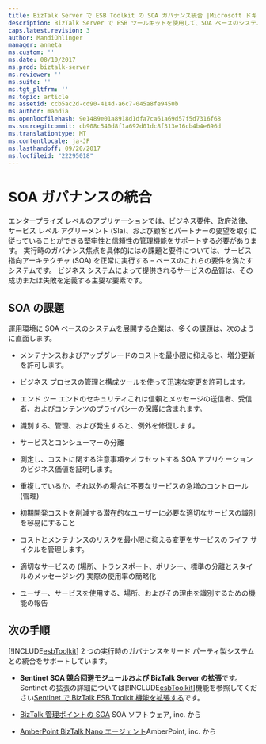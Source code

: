 ```yaml
---
title: BizTalk Server で ESB Toolkit の SOA ガバナンス統合 |Microsoft ドキュメント
description: BizTalk Server で ESB ツールキットを使用して、SOA ベースのシステムおよびサード パーティ統合での課題の一覧
caps.latest.revision: 3
author: MandiOhlinger
manager: anneta
ms.custom: ''
ms.date: 08/10/2017
ms.prod: biztalk-server
ms.reviewer: ''
ms.suite: ''
ms.tgt_pltfrm: ''
ms.topic: article
ms.assetid: ccb5ac2d-cd90-414d-a6c7-045a8fe9450b
ms.author: mandia
ms.openlocfilehash: 9e1489e01a8918d1dfa7ca61a69d57f5d7316f68
ms.sourcegitcommit: cb908c540d8f1a692d01dc8f313e16cb4b4e696d
ms.translationtype: MT
ms.contentlocale: ja-JP
ms.lasthandoff: 09/20/2017
ms.locfileid: "22295018"
---
```

# <a name="soa-governance-integration"></a>SOA ガバナンスの統合
エンタープライズ レベルのアプリケーションでは、ビジネス要件、政府法律、サービス レベル アグリーメント (Sla)、および顧客とパートナーの要望を取引に従っていることができる堅牢性と信頼性の管理機能をサポートする必要があります。 実行時のガバナンス焦点を具体的にはの課題と要件については、サービス指向アーキテクチャ (SOA) を正常に実行する – ベースのこれらの要件を満たすシステムです。 ビジネス システムによって提供されるサービスの品質は、その成功または失敗を定義する主要な要素です。  

## <a name="soa-challenges"></a>SOA の課題  
 運用環境に SOA ベースのシステムを展開する企業は、多くの課題は、次のように直面します。  
  
-   メンテナンスおよびアップグレードのコストを最小限に抑えると、増分更新を許可します。  
  
-   ビジネス プロセスの管理と構成ツールを使って迅速な変更を許可します。  
  
-   エンド ツー エンドのセキュリティこれは信頼とメッセージの送信者、受信者、およびコンテンツのプライバシーの保護に含まれます。  
  
-   識別する、管理、および発生すると、例外を修復します。  
  
-   サービスとコンシューマーの分離  
  
-   測定し、コストに関する注意事項をオフセットする SOA アプリケーションのビジネス価値を証明します。  
  
-   重複しているか、それ以外の場合に不要なサービスの急増のコントロール (管理)  
  
-   初期開発コストを削減する潜在的なユーザーに必要な適切なサービスの識別を容易にすること  
  
-   コストとメンテナンスのリスクを最小限に抑える変更をサービスのライフ サイクルを管理します。  
  
-   適切なサービスの (場所、トランスポート、ポリシー、標準の分離とスタイルのメッセージング) 実際の使用率の簡略化  
  
-   ユーザー、サービスを使用する、場所、およびその理由を識別するための機能の報告  

## <a name="next-steps"></a>次の手順
 [!INCLUDE[esbToolkit](../includes/esbtoolkit-md.md)] 2 つの実行時のガバナンスをサード パーティ製システムとの統合をサポートしています。  
  
-   **Sentinet SOA 競合回避モジュールおよび BizTalk Server の拡張**です。 Sentinet の拡張の詳細については[!INCLUDE[esbToolkit](../includes/esbtoolkit-md.md)]機能を参照してください[Sentinet で BizTalk ESB Toolkit 機能を拡張する](../technical-guides/extending-biztalk-esb-toolkit-capabilities-with-sentinet.md)です。
  
-   [BizTalk 管理ポイントの SOA](../esb-toolkit/soa-biztalk-management-point.md) SOA ソフトウェア, inc. から  
  
-   [AmberPoint BizTalk Nano エージェント](../esb-toolkit/amberpoint-biztalk-nano-agent.md)AmberPoint, inc. から